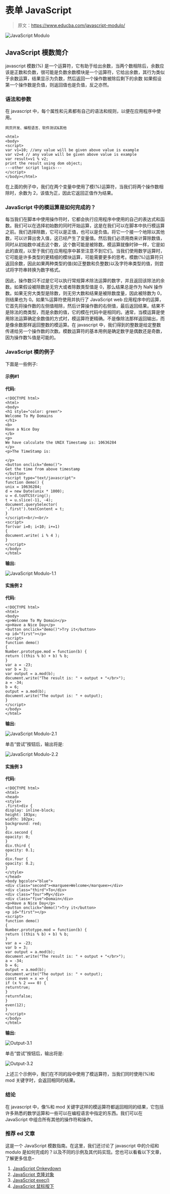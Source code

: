 # 表单 JavaScript

> 原文：<https://www.educba.com/javascript-modulo/>

![JavaScript Modulo](img/a2c8eff44875de03199843d30d2f529c.png)



## JavaScript 模数简介

javascript 模数(%) 是一个运算符，它有助于给出余数，当两个数相除后，余数应该是正数和负数，很可能是负数余数模块是一个运算符，它给出余数，其行为类似于余数运算，结果显示为负数，然后返回一个操作数被除后剩下的余数 如果假设第一个操作数是负值，则返回值也是负值，反之亦然。

### 语法和参数

在 javascript 中，每个属性和元素都有自己的语法和规则，以便在应用程序中使用。

<small>网页开发、编程语言、软件测试&其他</small>

```
<html>
<body>
<script>
var v1=10; //any value will be given above value is example
var v2=4 // any value will be given above value is example
var result=v1 % v2;
print the result using dom object;
---other script logics---
</script>
</body></html>
```

在上面的例子中，我们在两个变量中使用了模(%)运算符，当我们将两个操作数相除时，余数为 2，该值为正，因此它返回正值作为结果。

### JavaScript 中的模运算是如何完成的？

每当我们在脚本中使用操作符时，它都会执行应用程序中使用的自己的表达式和函数。我们可以在选择初始数的同时开始运算，这是在我们可以在脚本中执行模运算之前。我们选择除数，它可以是正值，也可以是负值。将它一个接一个地除以其他数，可以计算出舍入值，这已经产生了变量值。然后我们必须用商来计算除数值，同时从初始数中减去这个数，这个数可能是被除数。模运算就像时钟一样，它是如此的直观，以至于我们在应用程序中甚至注意不到它们。当我们使用数学运算时，它可能是许多类型的更精细的模块运算，可能需要更多的思考。模数(%)运算符只返回余数，因此如果两种类型的值(如正整数和负整数)以及字符串类型的值，则尝试将字符串转换为数字格式。

因此，操作数只不过是它可以执行常规算术除法运算的数字，并且返回该除法的余数。如果假设被除数是无穷大或者除数类型值是 0，那么结果总是作为 NaN 操作数。如果无穷大类型是除数，则无穷大数和结果是被除数度量，因此被除数为 0，则结果也为 0。如果%运算符使用并执行了 JavaScript web 应用程序中的运算，它首先将操作数的左侧值相除，然后计算操作数的右侧值，最后返回结果。结果不是除法的商类型，而是余数的值，它的模在代码中是相同的。通常，当模运算是使用除法运算确定余数值的方式时，模运算符更精确。不是像除法那样返回输出，而是像余数那样返回整数的模运算。在 javascript 中，我们得到的整数是给定整数传递给另一个操作数的次数。模数运算符的基本用例是确定数字是偶数还是奇数，因为操作数%值是可能的。

### JavaScript 模的例子

下面是一些例子:

#### 示例#1

**代码:**

```
<!DOCTYPE html>
<html>
<body>
<h1 style="color: green">
Welcome To My Domains
</h1>
<b>
Have a Nice Day
</b>
<p>
We have calculate the UNIX Timestamp is: 10636284
</p>
<p>The TimeStamp is: 

</p>
<button onclick="demo()">
Get the time from above timestamp
</button>
<script type="text/javascript">
function demo() {
unix = 10636284;
d = new Date(unix * 1000);
u = d.toUTCString();
t = u.slice(-11, -4);
document.querySelector(
'.first').textContent = t;
}
</script><br/><br/>
<script>
for(var i=0; i<10; i+=1)
{
document.write( i % 4 );
}
</script>
</body>
</html>
```

**输出:**

![JavaScript Modulo-1.1](img/8e9d466912beaaa3406a1b6c6aae234f.png)



#### 实施例 2

**代码:**

```
<!DOCTYPE html>
<html>
<body>
<p>Welcome To My Domain</p>
<p>Have a Nice Day</p>
<button onclick="demo()">Try it</button>
<p id="first"></p>
<script>
function demo()
{
Number.prototype.mod = function(b) {
return ((this % b) + b) % b;
}
var a = -23;
var b = 3;
var output = a.mod(b);
document.write("The result is: " + output + "</br>");
a = -34;
b = 6;
output = a.mod(b);
document.write("The output is: " + output);
}
</script>
</body>
</html>
```

**输出:**

![JavaScript Modulo-2.1](img/c36b7058c42dd2d9989ea08e27aae8bc.png)



单击“尝试”按钮后，输出将是:

![JavaScript Modulo-2.2](img/9af8e41a88accbbf10bb66d484b07321.png)



#### 实施例 3

**代码:**

```
<!DOCTYPE html>
<html>
<head>
<style>
.first>div {
display: inline-block;
height: 103px;
width: 102px;
background: red;
}
div.second {
opacity: 0;
}
div.third {
opacity: 0.1;
}
div.four {
opacity: 0.2;
}
</style>
</head>
<body bgcolor="blue">
<div class="second"><marquee>Welcome</marquee></div>
<div class="third">To</div>
<div class="four">My</div>
<div class="five">Domain</div>
<p>Have a Nice Day</p>
<button onclick="demo()">Try it</button>
<p id="first"></p>
<script>
function demo()
{
Number.prototype.mod = function(b) {
return ((this % b) + b) % b;
}
var a = -23;
var b = 3;
var output = a.mod(b);
document.write("The result is: " + output + "</br>");
a = -34;
b = 6;
output = a.mod(b);
document.write("The output is: " + output);
const even = x => {
if (x % 2 === 0) {
returntrue;
}
returnfalse;
}
even(12);
}
</script>
</body>
</html>
```

**输出:**

![Output-3.1](img/57efd7ae9ca0b60256946fa9b52cbb87.png)



单击“尝试”按钮后，输出将是:

![Output-3.2](img/a4dbb7da307daf3438eb5f7aafa2e49f.png)



上述三个示例中，我们在不同的段中使用了模运算符，当我们同时使用(%)和 mod 关键字时，会返回相同的结果。

### 结论

在 javascript 中，像%和 mod 关键字这样的模运算符都返回相同的结果，它包括许多熟悉的数学运算和一些可以在编程语言中指定的东西。我们可以在 JavaScript 中组合所有其他的操作符和操作。

### 推荐 ed 文章

这是一个 JavaScript 模数指南。在这里，我们还讨论了 javascript 中的介绍和 modulo 是如何完成的？以及不同的示例及其代码实现。您也可以看看以下文章，了解更多信息–

1.  [JavaScript Onkeydown](https://www.educba.com/javascript-onkeydown/)
2.  [JavaScript 克隆对象](https://www.educba.com/javascript-clone-object/)
3.  [JavaScript exec()](https://www.educba.com/javascript-exec/)
4.  [JavaScript 鼠标按下](https://www.educba.com/javascript-mousedown/)





